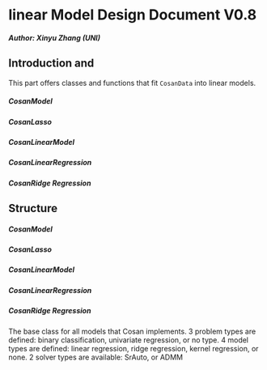 # linear Model Design Document V0.8

##### Author: Xinyu Zhang (UNI)

## Introduction and 
This part offers classes and functions that fit `CosanData` into linear models.  
##### CosanModel

##### CosanLasso

##### CosanLinearModel

##### CosanLinearRegression

##### CosanRidge Regression


## Structure
##### CosanModel

##### CosanLasso

##### CosanLinearModel

##### CosanLinearRegression

##### CosanRidge Regression

The base class for all models that Cosan implements. 
3 problem types are defined: binary classification, univariate regression, or no type.
4 model types are defined: linear regression, ridge regression, kernel regression, or none.
2 solver types are available: SrAuto, or ADMM

